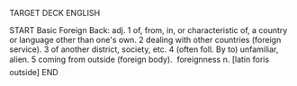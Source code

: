 TARGET DECK
ENGLISH

START
Basic
Foreign
Back: adj. 1 of, from, in, or characteristic of, a country or language other than one's own. 2 dealing with other countries (foreign service). 3 of another district, society, etc. 4 (often foll. By to) unfamiliar, alien. 5 coming from outside (foreign body).  foreignness n. [latin foris outside]
END
